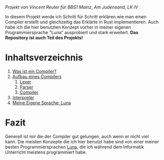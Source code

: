 *Projekt von Vincent Reuter für BBS1 Mainz, Am Judensand, LK IV*

In diesem Projekt werde ich Schritt für Schritt erklären wie man einen Compiler erstellt und gleichzeitig das Erklärte in Rust implementieren. Auch habe ich die hier benutzten Konzept vorher in meiner eigenen Programmiersprache "Luna" ausprobiert und stark erweitert. __Das Repository ist auch Teil des Projekts!__
# Inhaltsverzeichnis
1. [Was ist ein Compiler?](Was%20ist%20ein%20Compiler.md)
2. [Aufbau eines Compilers](Aufbau%20eines%20Compilers.md)
	1. [Lexer](Lexer.md)
	2. [Parser](Parser.md)
	3. [Compiler](Compiler.md)
3. [Interpreter](Interpreter.md)
4. [Meine Eigene Sprache: Luna](https://github.com/sty00a4-code/luna)
# Fazit
Generell ist mir die der Compiler gut gelungen, auch wenn er nicht viel kann. Die meisten Konzepte die ich hier benutzt habe sind von einer meiner besten Programmiersprachen [Luna](https://github.com/sty00a4-code/luna), die ich während dem Informatik Unterricht meistens programmiert habe.